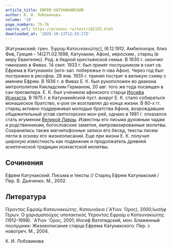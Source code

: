```yaml
---
article_title: ЕФРЕМ КАТУНАКИЙСКИЙ
author: К. И. Лобовикова
volume: '19'
page_numbers: 75-76
source_url: https://pravenc.ru/text/182155.html
downloaded_at: '2025-10-13T12:33:27Z'
---
```


[Катунакский; греч. ᾿Εφραμ Κατουνακιώτης], (6.12.1912, Амбелохори, близ Фив, Греция - 14(27).02.1998, Катунакии, Афон), иеросхим., старец (в миру Евангелис). Род. в бедной крестьянской семье. В 1930 г. окончил гимназию в Фивах. 14 сент. 1933 г. был принят послушником в скит св. Ефрема в Катунакиях (юго-зап. побережье п-ова Афон). Через год был пострижен в рясофор. 28 янв. 1935 г. принял постриг в великую схиму с именем Ефрем. В 1936 г. в Фивах Е. К. был рукоположен во диакона митрополитом Кикладским Германом, 20 авг. того же года посвящен в сан пресвитера. Е. К. был учеником афонского старца [Иосифа Исихаста](<https://pravenc.ru/text/Иосифа Исихаста.html>). В 1975 г. в Катунакийской пуст. вокруг Е. К. стало собираться монашеское братство, к-рое он возглавлял до конца жизни. В 80-х гг. старец активно поддерживал молодые братства Афона, возрождавшие общежительный устав святогорских мон-рей, однако в 1981 г. отказался стать игуменом [Великой Лавры](<https://pravenc.ru/text/Великой Лавры.html>). Известны его письма духовным чадам и родственникам, богословские заметки, импровизированные молитвы. Сохранились также магнитофонные записи его бесед, тексты писем легли в основу его жизнеописаний. Еще при жизни Е. К. получил широкую известность как подвижник и продолжатель древней аскетической традиции исихастской молитвы.

## Сочинения

Ефрем Катунакский. Письма и тексты // Старец Ефрем Катунакский / Пер. В. Дьяченко. М., 2002.

## Литература

Γέροντας Εφραίμ Κατουνακιώτης. Κατουνάκια (´Αϒιον ´Ορος), 2000;Ιωσήφ Γέρων. Ο χαρισματούχος υποτακτικός ϒέροντας Εφραίμ ο Κατουνακιώτης (1912-1998). ´Αϒιον ´Ορος, 2001; Иосиф Ватопедский, мон. Блаженный послушник: Жизнеописание старца Ефрема Катунакского: Пер. с новогреч. М., 2004.

К. И. Лобовикова
